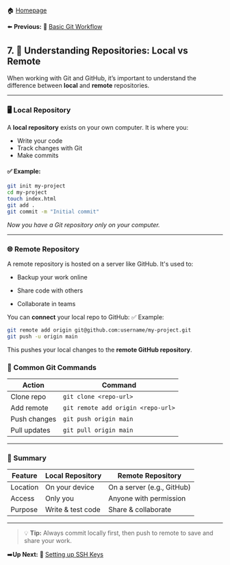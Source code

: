 🏠 [Homepage](../README.md)

⬅️ **Previous:** 🔄 [Basic Git Workflow](./1-6-basic-git-workflow.md)

## 7. 📂 Understanding Repositories: Local vs Remote

When working with Git and GitHub, it’s important to understand the difference between **local** and **remote** repositories.

---

### 🖥️ Local Repository

A **local repository** exists on your own computer. It is where you:
- Write your code
- Track changes with Git
- Make commits

#### ✅ Example:
```bash
git init my-project
cd my-project
touch index.html
git add .
git commit -m "Initial commit"
```

_Now you have a Git repository only on your computer._

---

### 🌐 Remote Repository

A remote repository is hosted on a server like GitHub. It's used to:

- Backup your work online

- Share code with others

- Collaborate in teams

You can **connect** your local repo to GitHub:
✅ Example:
```bash
git remote add origin git@github.com:username/my-project.git
git push -u origin main
```

This pushes your local changes to the **remote GitHub repository**.


### 🔁 Common Git Commands

| Action        | Command                              |
|---------------|---------------------------------------|
| Clone repo    | `git clone <repo-url>`                |
| Add remote    | `git remote add origin <repo-url>`    |
| Push changes  | `git push origin main`                |
| Pull updates  | `git pull origin main`                |

---

### 🎯 Summary

| Feature              | Local Repository       | Remote Repository          |
|----------------------|------------------------|----------------------------|
| Location             | On your device         | On a server (e.g., GitHub) |
| Access               | Only you               | Anyone with permission     |
| Purpose              | Write & test code      | Share & collaborate        |

---

> 💡 **Tip:** Always commit locally first, then push to remote to save and share your work.

➡️**Up Next:** 🔐 [Setting up SSH Keys](./1-8-ssh-keys.md)